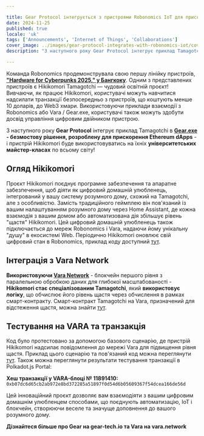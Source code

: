 ```yaml
---

title: Gear Protocol інтегрується з пристроями Robonomics IoT для прискорення використання та навчання технології Blockchain
date: 2024-11-25
published: true
locale: 'uk'
tags: ['Announcements', 'Internet of Things', 'Collaborations']
cover_image: ../images/gear-protocol-integrates-with-robonomics-iot/cover.webp
description: "З наступного року Gear Protocol інтегрує приклад Tamagotchi в Gear.exe - безмостову рішення, розроблене для прискорення Ethereum dApps - і пристрій Hikikomori буде використовуватись на їхніх університетських майстер-класах по всьому світу!"

---
```


Команда Robonomics продемонструвала свою першу лінійку пристроїв, **[\"Hardware for Cyberpunks 2025,\" у Бангкоку](https://x.com/AIRA_Robonomics/status/1856724439439913110)**. Одним з представлених пристроїв є Hikikomori Tamagotchi — чудовий освітній проєкт! Вивчаючи, як працює Hikikomori, користувачі можуть навчитися надсилати транзакції безпосередньо з пристроїв, що коштують менше 10 доларів, до Web3 хмари. Використовуючи приклади взаємодії з Robonomics або Vara / Gear.exe, користувачі також можуть здобути досвід управління цифровим двійником пристрою.

З наступного року **Gear Protocol** інтегрує приклад Tamagotchi в **[Gear.exe](https://gear-tech.io/gear-exe) - безмостову рішення, розроблену для прискорення Ethereum dApps** - і пристрій Hikikomori буде використовуватись на їхніх **університетських майстер-класах** по всьому світу!

## Огляд Hikikomori

Проєкт Hikikomori поєднує програмне забезпечення та апаратне забезпечення, щоб діяти як цифровий домашній улюбленець, інтегрований у вашу систему розумного дому, схожий на Tamagotchi, але з особливістю. Замість традиційного геймплею він пов'язаний із вашим налаштуванням розумного дому через Home Assistant, де кожна взаємодія з вашим домом або автоматизована дія збільшує рівень "щастя" Hikikomori. Цей цифровий домашній улюбленець також підключається до мереж Robonomics і Vara, надаючи йому унікальну "душу" в екосистемі Web. Періодично Hikikomori оновлює свій цифровий стан в Robonomics, приклад коду доступний [тут](https://github.com/airalab/hikikomori-tamagotchi/tree/only-robonomics/main).

## Інтеграція з Vara Network

**Використовуючи [Vara Network](https://vara.network)** - блокчейн першого рівня з паралельною обробкою даних для глибокої масштабованості - **Hikikomori стає спеціалізованим Tamagotchi**, який **використовує логіку**, що обчислює його рівень щастя через обчислення в рамках смарт-контракту. Смарт-контракт Tamagotchi на Vara, призначений для відстеження щастя, можна знайти [тут](https://idea.gear-tech.io/programs/0x8e5f2de1fea16db5a65d4e64bca1f8a709585853749b3572ff15487db2146771?node=wss%3A%2F%2Ftestnet.vara.network).

## Тестування на VARA та транзакція

Код було протестовано за допомогою базового сценарію, де пристрій Hikikomori надсилає повідомлення до мережі Vara для підвищення рівня щастя. Приклад цього сценарію та пов'язаний код можна переглянути [тут](https://github.com/airalab/hikikomori-tamagotchi/tree/main/main). Також можна переглянути результати тестування транзакції в Polkadot.js Portal:

**Хеш транзакції у VARA-блоці № 11891410:**
`0xb07dc6d65cb2ab972e8bd372285a51897f0d54d6b05609367f54dcea166de56d`

Цей інноваційний проєкт дозволяє вам взаємодіяти з вашим цифровим домашнім улюбленцем способами, що поєднують автоматизацію, IoT і блокчейн, створюючи веселе та значуще доповнення до вашого розумного дому.

**Дізнайтеся більше про Gear на gear-tech.io та Vara на vara.network**